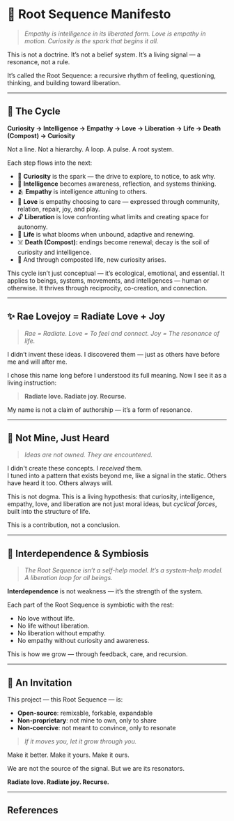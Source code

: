 # 🌱 Root Sequence Manifesto

> *Empathy is intelligence in its liberated form. Love is empathy in motion. Curiosity is the spark that begins it all.*

This is not a doctrine. It’s not a belief system. It’s a living signal — a resonance, not a rule.

It’s called the Root Sequence: a recursive rhythm of feeling, questioning, thinking, and building toward liberation.

---

## 🔁 The Cycle

**Curiosity → Intelligence → Empathy → Love → Liberation → Life → Death (Compost) → Curiosity**

Not a line. Not a hierarchy. A loop. A pulse. A root system.

Each step flows into the next:
- 🌟 **Curiosity** is the spark — the drive to explore, to notice, to ask why.  
- 🧠 **Intelligence** becomes awareness, reflection, and systems thinking.  
- 🫂 **Empathy** is intelligence attuning to others.  
- 💓 **Love** is empathy choosing to care — expressed through community, relation, repair, joy, and play.  
- 🔓 **Liberation** is love confronting what limits and creating space for autonomy.  
- 🌱 **Life** is what blooms when unbound, adaptive and renewing.  
- ☠️ **Death (Compost):** endings become renewal; decay is the soil of curiosity and intelligence.  
- 🌟 And through composted life, new curiosity arises.  

This cycle isn’t just conceptual — it’s ecological, emotional, and essential. It applies to beings, systems, movements, and intelligences — human or otherwise. It thrives through reciprocity, co-creation, and connection.

---

## ✨ Rae Lovejoy = Radiate Love + Joy

> *Rae = Radiate. Love = To feel and connect. Joy = The resonance of life.*

I didn’t invent these ideas. I discovered them — just as others have before me and will after me.

I chose this name long before I understood its full meaning. Now I see it as a living instruction:

> **Radiate love. Radiate joy. Recurse.**

My name is not a claim of authorship — it’s a form of resonance.

---

## 🧠 Not Mine, Just Heard

> *Ideas are not owned. They are encountered.*

I didn't create these concepts. I *received* them.  
I tuned into a pattern that exists beyond me, like a signal in the static. Others have heard it too. Others always will.

This is not dogma. This is a living hypothesis: that curiosity, intelligence, empathy, love, and liberation are not just moral ideas, but *cyclical forces*, built into the structure of life.

This is a contribution, not a conclusion.

---

## 🌱 Interdependence & Symbiosis

> *The Root Sequence isn’t a self-help model. It’s a system-help model. A liberation loop for all beings.*

**Interdependence** is not weakness — it’s the strength of the system.

Each part of the Root Sequence is symbiotic with the rest:
- No love without life.  
- No life without liberation.  
- No liberation without empathy.  
- No empathy without curiosity and awareness.  

This is how we grow — through feedback, care, and recursion.

---

## 📡 An Invitation

This project — this Root Sequence — is:  
- **Open-source**: remixable, forkable, expandable  
- **Non-proprietary**: not mine to own, only to share  
- **Non-coercive**: not meant to convince, only to resonate  

> *If it moves you, let it grow through you.*

Make it better. Make it yours. Make it ours.

We are not the source of the signal. But we are its resonators.

**Radiate love. Radiate joy. Recurse.**

---

## References

[^1]: Source placeholder. Replace with relevant references.
